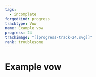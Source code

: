 ```yaml
---
tags:
  - incomplete
forgedkind: progress
tracktype: Vow
name: Example vow
progress: 24
trackimage: "[[progress-track-24.svg]]"
rank: troublesome
---
```


# Example vow
